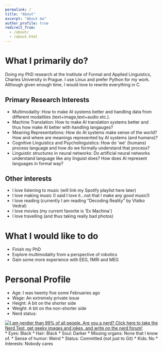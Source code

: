 ```yaml
---
permalink: /
title: "About"
excerpt: "About me"
author_profile: true
redirect_from: 
  - /about/
  - /about.html
---
```


# What I primarily do?

Doing my PhD research at the Institute of Formal and Applied Linguistics, Charles University in Prague.
I use Linux and prefer Python for my work. Although given enough time, I would love to rewrite everything in C.

## Primary Research Interests
* Multimodality: How to make AI systems better and handling data from different modalities (text+image,text+audio etc.).
* Machine Translation: How to make AI translation systems better and thus how make AI better with handling langauges?
* Meaning Representations: How do AI systems make sense of the world? How and where are meanings represented by AI systems (and humans)?
* Cognitive Linguistics and Psycholinguistics: How do 'we' (humans) process language and how do we formally understand that process?
* Linguistic structures in neural networks: Do artificial neural networks understand language like any linguist does? How does AI represent languages in formal way?

## Other interests
* I love listening to music (will link my Spotify playlist here later)
* I love making music (I said I love it...not that I make any good music!)
* I love reading (currently I am reading "Decoding Reality" by Vlatko Vedral)
* I love movies (my current favorite is 'Ex Machina')
* I love travelling (and thus taking really bad photos)

# What I would like to do
* Finish my PhD 
* Explore multimodality from a perspective of robotics
* Gain some more experience with EEG, fMRI and MEG

# Personal Profile
* Age: I was twenty five some Februaries ago 
* Wage: An extremely private issue 
* Height: A bit on the shorter side
* Weight: A bit on the non-shorter side
* Nerd status:
<div>
<aside>
<a href="http://www.nerdtests.com/ft_nq.php">
<img src="http://www.nerdtests.com/images/ft/nq/b1ccbdb62e.gif" alt="I am nerdier than 99% of all people. Are you a nerd? Click here to take the Nerd Test, get geeky images and jokes, and write on the nerd forum!"></a>
</aside>
</div>
* Eyes: Black 
* Hair: Black
* Soul: Darker
* Missing organs: None that I know of. 
* Sense of humor: Weird
* Status: Committed (not just to Git)
* Kids: No 
* Interests: Nobody cares
